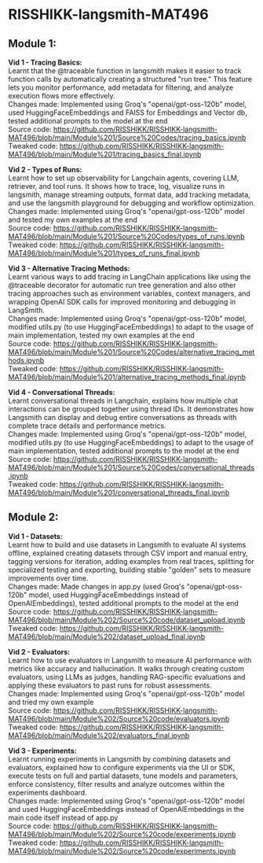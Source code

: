 # RISSHIKK-langsmith-MAT496

## Module 1:

**Vid 1 - Tracing Basics:**  
  Learnt that the @traceable function in langsmith makes it easier to track function calls by automatically creating a structured "run tree." This feature lets you monitor performance, add metadata for filtering, and analyze execution flows more effectively.  
  Changes made: Implemented using Groq's "openai/gpt-oss-120b" model, used HuggingFaceEmbeddings and FAISS for Embeddings and Vector db, tested additional prompts to the model at the end  
  Source code: https://github.com/RISSHIKK/RISSHIKK-langsmith-MAT496/blob/main/Module%201/Source%20Codes/tracing_basics.ipynb  
  Tweaked code: https://github.com/RISSHIKK/RISSHIKK-langsmith-MAT496/blob/main/Module%201/tracing_basics_final.ipynb  

**Vid 2 - Types of Runs:**  
    Learnt how to set up observability for Langchain agents, covering LLM, retriever, and tool runs. It shows how to trace, log, visualize runs in langsmith, manage streaming outputs, format data, add tracking metadata, and use the langsmith playground for debugging and workflow optimization.  
    Changes made: Implemented using Groq's "openai/gpt-oss-120b" model and tested my own examples at the end  
    Source code: https://github.com/RISSHIKK/RISSHIKK-langsmith-MAT496/blob/main/Module%201/Source%20Codes/types_of_runs.ipynb  
    Tweaked code: https://github.com/RISSHIKK/RISSHIKK-langsmith-MAT496/blob/main/Module%201/types_of_runs_final.ipynb   
    
**Vid 3 - Alternative Tracing Methods:**  
    Learnt various ways to add tracing in LangChain applications like using the @traceable decorator for automatic run tree generation and also other tracing approaches such as environment variables, context managers, and wrapping OpenAI SDK calls for improved monitoring and debugging in LangSmith.  
    Changes made: Implemented using Groq's "openai/gpt-oss-120b" model, modified utils.py (to use HuggingFaceEmbeddings) to adapt to the usage of main implementation, tested my own examples at the end  
    Source code: https://github.com/RISSHIKK/RISSHIKK-langsmith-MAT496/blob/main/Module%201/Source%20Codes/alternative_tracing_methods.ipynb  
    Tweaked code: https://github.com/RISSHIKK/RISSHIKK-langsmith-MAT496/blob/main/Module%201/alternative_tracing_methods_final.ipynb  

**Vid 4 - Conversational Threads:**  
    Learnt conversational threads in Langchain, explains how multiple chat interactions can be grouped together using thread IDs. It demonstrates how Langsmith can display and debug entire conversations as threads with complete trace details and performance metrics.  
    Changes made: Implemented using Groq's "openai/gpt-oss-120b" model, modified utils.py (to use HuggingFaceEmbeddings) to adapt to the usage of main implementation, tested additional prompts to the model at the end  
    Source code: https://github.com/RISSHIKK/RISSHIKK-langsmith-MAT496/blob/main/Module%201/Source%20Codes/conversational_threads.ipynb  
    Tweaked code: https://github.com/RISSHIKK/RISSHIKK-langsmith-MAT496/blob/main/Module%201/conversational_threads_final.ipynb  
  
## Module 2:

**Vid 1 - Datasets:**  
    Learnt how to build and use datasets in Langsmith to evaluate AI systems offline, explained creating datasets through CSV import and manual entry, tagging versions for iteration, adding examples from real traces, splitting for specialized testing and exporting, building stable "golden" sets to measure improvements over time.  
    Changes made: Made changes in app.py (used Groq's "openai/gpt-oss-120b" model, used HuggingFaceEmbeddings instead of OpenAIEmbeddings), tested additional prompts to the model at the end  
    Source code: https://github.com/RISSHIKK/RISSHIKK-langsmith-MAT496/blob/main/Module%202/Source%20code/dataset_upload.ipynb  
    Tweaked code: https://github.com/RISSHIKK/RISSHIKK-langsmith-MAT496/blob/main/Module%202/dataset_upload_final.ipynb  

**Vid 2 - Evaluators:**  
    Learnt how to use evaluators in Langsmith to measure AI performance with metrics like accuracy and hallucination. It walks through creating custom evaluators, using LLMs as judges, handling RAG-specific evaluations and applying these evaluators to past runs for robust assessments.  
    Changes made: Implemented using Groq's "openai/gpt-oss-120b" model and tried my own example  
    Source code: https://github.com/RISSHIKK/RISSHIKK-langsmith-MAT496/blob/main/Module%202/Source%20code/evaluators.ipynb  
    Tweaked code: https://github.com/RISSHIKK/RISSHIKK-langsmith-MAT496/blob/main/Module%202/evaluators_final.ipynb  

**Vid 3 - Experiments:**  
    Learnt running experiments in Langsmith by combining datasets and evaluators, explained how to configure experiments via the UI or SDK, execute tests on full and partial datasets, tune models and parameters, enforce consistency, filter results and analyze outcomes within the experiments dashboard.  
    Changes made: Implemented using Groq's "openai/gpt-oss-120b" model and used HuggingFaceEmbeddings instead of OpenAIEmbeddings in the main code itself instead of app.py  
    Source code: https://github.com/RISSHIKK/RISSHIKK-langsmith-MAT496/blob/main/Module%202/Source%20code/experiments.ipynb  
    Tweaked code: https://github.com/RISSHIKK/RISSHIKK-langsmith-MAT496/blob/main/Module%202/Source%20code/experiments.ipynb  
